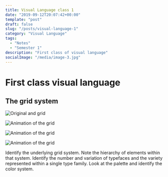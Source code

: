 ```yaml
---
title: Visual Language class 1
date: "2019-09-12T20:07:42+00:00"
template: "post"
draft: false
slug: "/posts/visual-language-1"
category: "Visual Language"
tags:
  - "Notes"
  - "Semester 1"
description: "First class of visual language"
socialImage: "/media/image-3.jpg"
---
```


# First class visual language

## The grid system
![Original and grid](/media/visual_language/original_and_grid.png)

![Animation of the grid](/media/visual_language/gridbewegend.gif)

![Animation of the grid](/media/visual_language/hierarchie.png)

![Animation of the grid](/media/visual_language/colors.png)

Identify the underlying grid system.
Note the hierarchy of elements within that system.
Identify the number and variation of typefaces and the variety represented within a single type family.
Look at the palette and identify the color system.